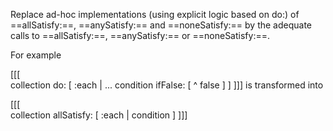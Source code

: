 Replace ad-hoc implementations (using explicit logic based on do:) of ==allSatisfy:==, ==anySatisfy:== and ==noneSatisfy:== by the adequate calls to ==allSatisfy:==, ==anySatisfy:== or ==noneSatisfy:==. For example [[[  collection do: [ :each |				...				condition					ifFalse: [ ^ false ] ]]]]is transformed into [[[  collection allSatisfy: [ :each | condition ]]]]